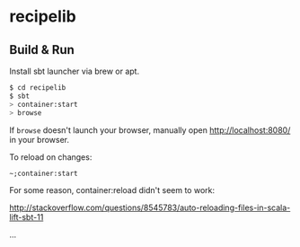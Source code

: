 # recipelib #

## Build & Run ##

Install sbt launcher via brew or apt. 

```sh
$ cd recipelib
$ sbt
> container:start
> browse
```

If `browse` doesn't launch your browser, manually open [http://localhost:8080/](http://localhost:8080/) in your browser.

To reload on changes:

```
~;container:start
```

For some reason, container:reload didn't seem to work:

http://stackoverflow.com/questions/8545783/auto-reloading-files-in-scala-lift-sbt-11

...
